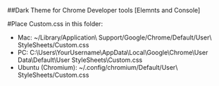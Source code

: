 ##Dark Theme for Chrome Developer tools [Elemnts and Console]

#Place Custom.css in this folder:

* Mac: ~/Library/Application\ Support/Google/Chrome/Default/User\ StyleSheets/Custom.css
* PC: C:\Users\YourUsername\AppData\Local\Google\Chrome\User Data\Default\User StyleSheets\Custom.css
* Ubuntu (Chromium): ~/.config/chromium/Default/User\ StyleSheets/Custom.css